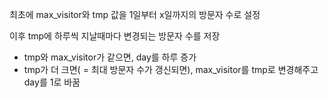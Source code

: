 최초에 max_visitor와 tmp 값을 1일부터 x일까지의 방문자 수로 설정

이후 tmp에 하루씩 지날때마다 변경되는 방문자 수를 저장

  - tmp와 max_visitor가 같으면, day를 하루 증가
  - tmp가 더 크면( = 최대 방문자 수가 갱신되면), max_visitor를 tmp로 변경해주고 day를 1로 바꿈

